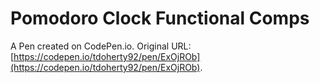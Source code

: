 # Pomodoro Clock Functional Comps

A Pen created on CodePen.io. Original URL: [https://codepen.io/tdoherty92/pen/ExOjROb](https://codepen.io/tdoherty92/pen/ExOjROb).

